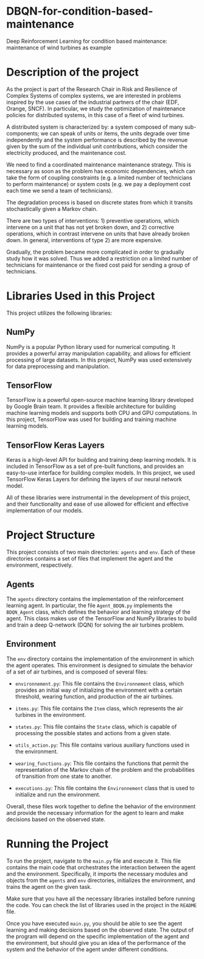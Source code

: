 # DBQN-for-condition-based-maintenance
Deep Reinforcement Learning for condition based maintenance: maintenance of wind turbines as example


# Description of the project

As the project is part of the Research Chair in Risk and Resilience of Complex Systems of complex systems, we are interested in problems inspired by the use cases of the industrial partners of the chair (EDF, Orange, SNCF). In particular, we study the optimization of maintenance policies for distributed systems, in this case of a fleet of wind turbines.

A distributed system is characterized by: a system composed of many sub-components; we can speak of units or items, the units degrade over time independently and the system performance is described by the revenue given by the sum of the individual unit contributions, which consider the electricity produced, and the maintenance cost.

We need to find a coordinated maintenance maintenance strategy. This is necessary as soon as the problem has economic dependencies, which can take the form of coupling constraints (e.g. a limited number of technicians to perform maintenance) or system costs (e.g. we pay a deployment cost each time we send a team of technicians).

The degradation process is based on discrete states from which it transits stochastically given a Markov chain.

There are two types of interventions: 1) preventive operations, which intervene on a unit that has not yet broken down, and 2) corrective operations, which in contrast intervene on units that have already broken down. In general, interventions of type 2) are more expensive.

Gradually, the problem became more complicated in order to gradually study how it was solved. Thus we added a restriction on a limited number of technicians for maintenance or the fixed cost paid for sending a group of technicians.



# Libraries Used in this Project

This project utilizes the following libraries:

## NumPy
NumPy is a popular Python library used for numerical computing. It provides a powerful array manipulation capability, and allows for efficient processing of large datasets. In this project, NumPy was used extensively for data preprocessing and manipulation.

## TensorFlow
TensorFlow is a powerful open-source machine learning library developed by Google Brain team. It provides a flexible architecture for building machine learning models and supports both CPU and GPU computations. In this project, TensorFlow was used for building and training machine learning models.

## TensorFlow Keras Layers
Keras is a high-level API for building and training deep learning models. It is included in TensorFlow as a set of pre-built functions, and provides an easy-to-use interface for building complex models. In this project, we used TensorFlow Keras Layers for defining the layers of our neural network model.

All of these libraries were instrumental in the development of this project, and their functionality and ease of use allowed for efficient and effective implementation of our models.





# Project Structure

This project consists of two main directories: `agents` and `env`. Each of these directories contains a set of files that implement the agent and the environment, respectively.

## Agents
The `agents` directory contains the implementation of the reinforcement learning agent. In particular, the file `Agent_BDQN.py` implements the `BDQN_Agent` class, which defines the behavior and learning strategy of the agent. This class makes use of the TensorFlow and NumPy libraries to build and train a deep Q-network (DQN) for solving the air turbines problem.

## Environment
The `env` directory contains the implementation of the environment in which the agent operates. This environment is designed to simulate the behavior of a set of air turbines, and is composed of several files:

- `environnement.py`: This file contains the `Environnement` class, which provides an initial way of initializing the environment with a certain threshold, wearing function, and production of the air turbines.

- `items.py`: This file contains the `Item` class, which represents the air turbines in the environment.

- `states.py`: This file contains the `State` class, which is capable of processing the possible states and actions from a given state.

- `utils_action.py`: This file contains various auxiliary functions used in the environment.

- `wearing_functions.py`: This file contains the functions that permit the representation of the Markov chain of the problem and the probabilities of transition from one state to another.

- `executions.py`: This file contains the `Environnement` class that is used to initialize and run the environment.

Overall, these files work together to define the behavior of the environment and provide the necessary information for the agent to learn and make decisions based on the observed state. 

# Running the Project

To run the project, navigate to the `main.py` file and execute it. This file contains the main code that orchestrates the interaction between the agent and the environment. Specifically, it imports the necessary modules and objects from the `agents` and `env` directories, initializes the environment, and trains the agent on the given task.

Make sure that you have all the necessary libraries installed before running the code. You can check the list of libraries used in the project in the `README` file.

Once you have executed `main.py`, you should be able to see the agent learning and making decisions based on the observed state. The output of the program will depend on the specific implementation of the agent and the environment, but should give you an idea of the performance of the system and the behavior of the agent under different conditions.

















